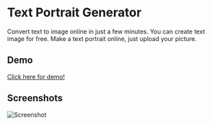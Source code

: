 
# Text Portrait Generator

Convert text to image online in just a few minutes. You can create text image for free. Make a text portrait online, just upload your picture.


## Demo

[Click here for demo!](https://textportrait-generator.neocities.org/)


## Screenshots


![Screenshot](https://user-images.githubusercontent.com/58961133/159965317-af387c19-60aa-4165-9af0-4c7428c204fe.jpg)
